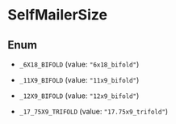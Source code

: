 

# SelfMailerSize

## Enum


* `_6X18_BIFOLD` (value: `"6x18_bifold"`)

* `_11X9_BIFOLD` (value: `"11x9_bifold"`)

* `_12X9_BIFOLD` (value: `"12x9_bifold"`)

* `_17_75X9_TRIFOLD` (value: `"17.75x9_trifold"`)



